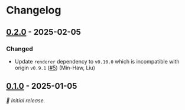 # Changelog

## [0.2.0] - 2025-02-05

### Changed

- Update `renderer` dependency to `v0.10.0` which is incompatible with origin `v0.9.1`
([#5](https://github.com/liuminhaw/sitemapHelper/pull/5)) (Min-Haw, Liu)

## [0.1.0] - 2025-01-05

_:seedling: Initial release._

[0.2.0]: https://github.com/liuminhaw/sitemapHelper/releases/tag/v0.2.0

[0.1.0]: https://github.com/liuminhaw/sitemapHelper/releases/tag/v0.1.0
